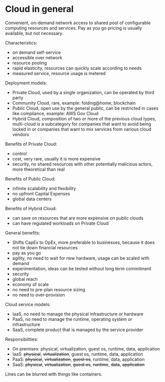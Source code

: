 # Cloud in general

Convenient, on-demand network access to shared pool of configurable computing resources and services. Pay as you go pricing is usually available, but not necessary.

Characteristics:

-   on demand self-service
-   accessible over network
-   resource pooling
-   rapid elasticity, resources can quickly scale according to needs
-   measured service, resource usage is metered

Deployment models:

-   Private Cloud, used by a single organization, can be operated by third party
-   Community Cloud, rare, example: folding@home, blockchain
-   Public Cloud, open use by the general public, can be restricted in cases like compliance, example: AWS Gov Cloud
-   Hybrid Cloud, composition of two or more of the previous cloud types, multi-cloud is a subcategory for companies that want to avoid being locked in or companies that want to mix services from various cloud vendors

Benefits of Private Cloud:

-   control
-   cost, very rare, usually it is more expensive
-   security, no shared resources with other potentially malicious actors, more theoretical than real

Benefits of Public Cloud:

-   infinite scalability and flexibility
-   no upfront Capital Expenses
-   global data centers

Benefits of Hybrid Cloud:

-   can save on resources that are more expensive on public clouds
-   can have regulated workloads on Private Cloud

General benefits:

-   Shifts CapEx to OpEx, more preferable to businesses, because it does not tie down financial resources
-   pay as you go
-   agility, no need to wait for new hardware, usage can be scaled with demand
-   experimentation, ideas can be tested without long term commitment
-   security
-   global reach
-   economy of scale
-   no need to pre-plan resource sizing
-   no need to over-provision

Cloud service models:

-   IaaS, no need to manage the physical infrastructure or hardware
-   PaaS, no need to manage the runtime, operating system or infrastructure
-   SaaS, complete product that is managed by the service provider

Responsibilities:

-   On premises: physical, virtualization, guest os, runtime, data, application
-   IaaS: ~~physical~~, ~~virtualization~~, guest os, runtime, data, application
-   PaaS: ~~physical~~, ~~virtualization~~, ~~guest os~~, runtime, data, application
-   SaaS: ~~physical~~, ~~virtualization~~, ~~guest os~~, ~~runtime~~, ~~data~~, ~~application~~

Lines can be blurred with things like containers.
